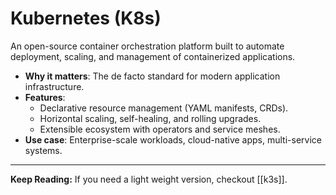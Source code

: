 # Kubernetes (K8s)

An open-source container orchestration platform built to automate deployment, scaling, and management of containerized applications.  

- **Why it matters**: The de facto standard for modern application infrastructure.  
- **Features**:  
  - Declarative resource management (YAML manifests, CRDs).  
  - Horizontal scaling, self-healing, and rolling upgrades.  
  - Extensible ecosystem with operators and service meshes.  
- **Use case**: Enterprise-scale workloads, cloud-native apps, multi-service systems.

---

**Keep Reading:** If you need a light weight version, checkout [[k3s]].